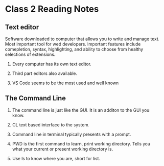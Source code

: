 # Class 2 Reading Notes

## Text editor

Software downloaded to computer that allows you to write and manage text. Most important tool for wed developers. Important features include comepletion, syntax, highlighting, and ability to choose from healthy selections of extensions.

1. Every computer has its own text editor.

2. Third part editors also available.

3. VS Code seems to be the most used and well known

## The Command Line

1. The command line is just like the GUI. It is an additon to the GUI you know.

2. CL text based interface to the system.

3. Command line in terminal typically presents with a prompt.

4. PWD is the first command to learn, print working directory. Tells you what your current or present working directory is.

5. Use ls to know where you are, short for list.
